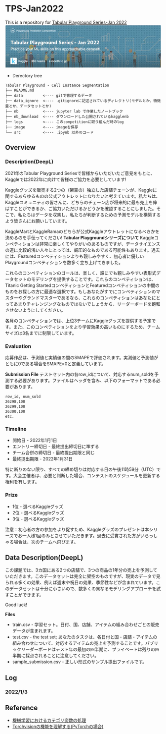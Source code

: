 # TPS-Jan2022
This is a repository for [Tabular Playground Series-Jan 2022](https://www.kaggle.com/c/tabular-playground-series-jan-2022/leaderboard#score)
![](https://github.com/utibori-jp/TPS-Jan2022/blob/main/images/tps_jan2022_top.jpg)
- Derectory tree
```
Tabular Playground - Cell Instance Segmentation
├── README.md
├── data         <---- gitで管理するデータ
├── data_ignore  <---- .gitignoreに記述されているディレクトリ(モデルとか、特徴量とか、データセットとか)
├── nb           <---- jupyter lab で作業したノートブック
├── nb_download  <---- ダウンロードした公開されているkagglenb
├── logs         <---- このcompetitionに取り組んだ時のlog
├── image        <---- imageを保存
└── src          <---- .ipynb 以外のコード
```
## Overview
### Description(DeepL)
2021年のTabular Playground Seriesで皆様からいただいたご意見をもとに、Kaggleでは2022年に向けて皆様のご協力を必要としています!

Kaggleグッズを販売する2つの（架空の）独立した店舗チェーンが、Kaggleに関するあらゆるものの公式アウトレットになりたいと考えています。私たちは、Kaggleコミュニティの皆さんに、どちらのチェーン店が将来的に最も売上を伸ばすことができるか、ご協力いただけるかどうかを確認することにしました。そこで、私たちはデータを収集し、私たちが判断するための予測モデルを構築するよう皆さんにお願いしています。

KaggleMartとKaggleRamaのどちらが公式Kaggleアウトレットになるべきかを決めるのを手伝ってください!
**Tabular Playgroundシリーズについて**
Kaggleコンペティションは非常に楽しくてやりがいのあるものですが、データサイエンスの道に比較的浅い人々にとっては、威圧的なものである可能性もあります。過去には、Featuredコンペティションよりも親しみやすく、初心者に優しいPlaygroundコンペティションを数多く立ち上げてきました。

これらのコンペティションのゴールは、楽しく、誰にでも親しみやすい表形式データセットのモデリングを提供することです。これらのコンペティションは、Titanic Getting StartedコンペティションとFeaturedコンペティションの中間のものをお探しの方に最適な選択です。もしあなたがすでにコンペティションのマスターやグランドマスターであるなら、これらのコンペティションはあなたにとってあまりチャレンジングなものではないでしょうから、リーダーボードを飽和させないようにしてください。

各月のコンペティションでは、上位3チームにKaggleグッズを提供する予定です。また、このコンペティションをより学習効果の高いものにするため、チームサイズは3名までに制限しています。

### Evaluation 
応募作品は、予測値と実績値の間のSMAPEで評価されます。実測値と予測値がともに0である場合をSMAPE=0と定義しています。

**Submission File**
テストセット内の各row_idについて、対応するnum_soldを予測する必要があります。ファイルはヘッダを含み、以下のフォーマットである必要があります。
```
row_id, num_sold
26298,100
26299,100
26300,100
etc.
```

### Timeline
* 開始日 - 2022年1月1日
* エントリー締切日 - 最終提出締切日に準ずる
* チーム合併の締切日 - 最終提出期限と同じ
* 最終提出期限 - 2022年1月31日

特に断りのない限り、すべての締め切りは対応する日の午後11時59分（UTC）です。大会主催者は、必要と判断した場合、コンテストのスケジュールを更新する権利を有します。

### Prize
* 1位 - 選べるKaggleグッズ
* 2位 - 選べるKaggleグッズ
* 3位 - 選べるKaggleグッズ

注意：初心者の方の参加をより促すため、Kaggleグッズのプレゼントは本シリーズでお一人様1回のみとさせていただきます。過去に受賞された方がいらっしゃる場合は、次のチームへ飛びます。

## Data Description(DeepL)
この課題では、3カ国にある2つの店舗で、3つの商品の1年分の売上を予測していただきます。このデータセットは完全に架空のものですが、現実のデータで見られる多くの効果、例えば週末や祝日の効果、季節性などが含まれています。このデータセットは十分に小さいので、数多くの異なるモデリングアプローチを試すことができます。

Good luck!

**Files**
* train.csv - 学習セット。日付、国、店舗、アイテムの組み合わせごとの販売データが含まれます。
* test.csv - the test set; あなたのタスクは、各日付と国・店舗・アイテムの組み合わせについて、対応するアイテムの売上を予測することです。パブリックリーダーボードはテスト年の最初の四半期に、プライベートは残りの四半期に採点されることに注意してください。
* sample_submission.csv - 正しい形式のサンプル提出ファイルです。

## Log
### 2022/1/3

## Reference
* [機械学習におけるカテゴリ変数の処理](https://ichi.pro/kikai-gakushu-niokeru-kategori-hensu-no-shori-74774194270355)
* [Torchvisionの機能を理解する(PyTorchの場合)](https://ichi.pro/torchvision-no-kino-o-rikaisuru-pytorch-no-baai-62751404301769)






















